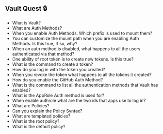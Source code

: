 ## Vault Quest 🔒
- What is Vault? 
- What are Auth Methods?
- When you enable Auth Methods. Which prefix is used to mount them?
- You can customize the mount path when you are enabling Auth Methods. Is this true, if so, why?
- When an auth method is disabled, what happens to all the users authenticated via that method?
- One ability of root token is to create new tokens. Is this true?
- What is the command to create a token?
- How do you log in with the token you created?
- When you revoke the token what happens to all the tokens it created?
- How do you enable the GitHub Auth Method?
- What is the command to list all the authentication methods that Vault has enabled?
- What is the AppRole Auth method is used for?
- When enable authrole what are the two ids that apps use to log in?
- What are Policies?
- Can you explain the Policy Syntax?
- What are templated policies?
- What is the root policy?
- What is the default policy?